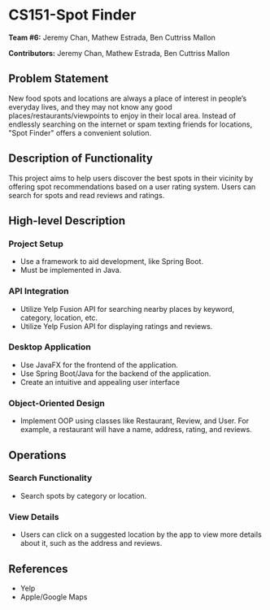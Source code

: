 # CS151-Spot Finder

**Team #6:** Jeremy Chan, Mathew Estrada, Ben Cuttriss Mallon

**Contributors:** Jeremy Chan, Mathew Estrada, Ben Cuttriss Mallon

## Problem Statement
New food spots and locations are always a place of interest in people’s everyday lives, and they may not know any good places/restaurants/viewpoints to enjoy in their local area. Instead of endlessly searching on the internet or spam texting friends for locations, "Spot Finder" offers a convenient solution.

## Description of Functionality
This project aims to help users discover the best spots in their vicinity by offering spot recommendations based on a user rating system. Users can search for spots and read reviews and ratings. 

## High-level Description

### Project Setup
- Use a framework to aid development, like Spring Boot.
- Must be implemented in Java.

### API Integration
- Utilize Yelp Fusion API for searching nearby places by keyword, category, location, etc.
- Utilize Yelp Fusion API for displaying ratings and reviews.

### Desktop Application
- Use JavaFX for the frontend of the application.
- Use Spring Boot/Java for the backend of the application.
- Create an intuitive and appealing user interface

### Object-Oriented Design
- Implement OOP using classes like Restaurant, Review, and User. For example, a restaurant will have a name, address, rating, and reviews.

## Operations
 
### Search Functionality
- Search spots by category or location.

### View Details
- Users can click on a suggested location by the app to view more details about it, such as the address and reviews.

## References
- Yelp
- Apple/Google Maps
